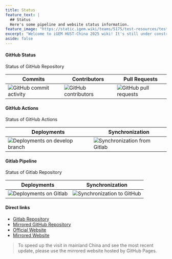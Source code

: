 ```yaml
---
title: Status
feature_text: |
  ## Status
  Here's some pipeline and website status information.
feature_image: "https://static.igem.wiki/teams/5175/test-resources/test-image-1300x400.jpg"
excerpt: "Welcome to iGEM HUST-China 2025 wiki! It's still under construction. Please stay tuned for more information."
aside: false
---
```


#### GitHub Status

<figcaption class="caption table-caption">Status of GitHub Repository</figcaption>

| Commits | Contributors | Pull Requests|
|---------|--------------|--------------|
| ![GitHub commit activity](https://img.shields.io/github/commit-activity/t/Lucas04-nhr/HUST-China-2025) | ![GitHub contributors](https://img.shields.io/github/contributors/Lucas04-nhr/HUST-China-2025) | ![GitHub pull requests](https://img.shields.io/github/issues-pr/Lucas04-nhr/HUST-China-2025) |

#### GitHub Actions

<figcaption class="caption table-caption">Status of GitHub Actions</figcaption>

| Deployments | Synchronization |
|------------------------|---------------------|
| ![Deployments on develop branch](https://img.shields.io/github/actions/workflow/status/Lucas04-nhr/HUST-China-2025/deploy_pages.yaml?label=Deploy) | ![Synchronization from Gitlab](https://img.shields.io/github/actions/workflow/status/Lucas04-nhr/HUST-China-2025/sync_from_gitlab.yaml?label=Synchronization) |

#### Gitlab Pipeline

<figcaption class="caption table-caption">Status of Gitlab Repository</figcaption>

| Deployments | Synchronization |
|-------------|-----------------|
| ![Deployments on Gitlab](https://gitlab.igem.org/2025/hust-china/badges/main/pipeline.svg) | ![Synchronization to GitHub](https://img.shields.io/github/actions/workflow/status/Lucas04-nhr/HUST-China-2025/push_to_gitlab.yaml?label=Synchronization) |

#### Direct links

- <a href="https://gitlab.igem.org/2025/hust-china" target="_blank">Gitlab Repository</a>
- <a href="https://github.com/Lucas04-nhr/HUST-China-2025" target="_blank">Mirrored GitHub Repository</a>
- <a href="https://2025.igem.wiki/hust-china" target="_blank">Official Website</a>
- <a href="https://igem.lucas04.top/" target="_blank">Mirrored Website</a>

> To speed up the visit in mainland China and see the most recent update, please use the mirrored website hosted by GitHub Pages.
